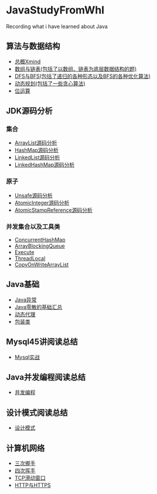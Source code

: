 # JavaStudyFromWhl
Recording what i have learned about Java

## 算法与数据结构
* [总概Xmind](https://www.processon.com/view/link/5dfb52fee4b06c8b0bb60ffe)
* [数组与链表(包括了以数组、链表为底层数据结构的题)](https://github.com/whl-1998/JavaStudyFromWhl/tree/master/src/com/whl/dataStructuresAndAlgorithms/arrayAndLinkedList)
* [DFS与BFS(包括了递归的各种形态以及BFS的各种优化算法)](https://github.com/whl-1998/JavaStudyFromWhl/tree/master/src/com/whl/dataStructuresAndAlgorithms/dfsAndBfs)
* [动态规划(包括了一些贪心算法)](https://github.com/whl-1998/JavaStudyFromWhl/tree/master/src/com/whl/dataStructuresAndAlgorithms/dynamicProgramming)
* [位运算]()

## JDK源码分析
 
### 集合
* [ArrayList源码分析](https://github.com/whl-1998/JavaStudyFromWhl/blob/master/src/com/whl/jdkAnalysis/collections/arrayList/ArrayList_analysis.md)  
* [HashMap源码分析](https://github.com/whl-1998/JavaStudyFromWhl/blob/master/src/com/whl/jdkAnalysis/collections/hashMap/HashMap_analysis.md) 
* [LinkedList源码分析](https://github.com/whl-1998/JavaStudyFromWhl/blob/master/src/com/whl/jdkAnalysis/collections/linkedList/LinkedList_analysis.md) 
* [LinkedHashMap源码分析](https://github.com/whl-1998/JavaStudyFromWhl/blob/master/src/com/whl/jdkAnalysis/collections/linkedHashMap/LinkedHashMap_analysis.md) 

### 原子
* [Unsafe源码分析](https://github.com/whl-1998/JavaStudyFromWhl/blob/master/src/com/whl/jdkAnalysis/atomic/Unsafe.md)  
* [AtomicInteger源码分析](https://github.com/whl-1998/JavaStudyFromWhl/blob/master/src/com/whl/jdkAnalysis/atomic/AtomicInteger.md)  
* [AtomicStampReference源码分析](https://github.com/whl-1998/JavaStudyFromWhl/blob/master/src/com/whl/jdkAnalysis/atomic/AtomicStampReference.md)

### 并发集合以及工具类
* [ConcurrentHashMap]()
* [ArrayBlockingQueue]()
* [Execute]()
* [ThreadLocal]()
* [CopyOnWriteArrayList]()

## Java基础
* [Java异常](https://github.com/whl-1998/JavaStudyFromWhl/blob/master/src/com/whl/javaBasis/ExceptionAndError.md)
* [Java零散的基础汇总](https://github.com/whl-1998/JavaStudyFromWhl/blob/master/src/com/whl/javaBasis/ExtraBasis.md)
* [动态代理]()
* [包装类]()

## Mysql45讲阅读总结
* [Mysql实战]()

## Java并发编程阅读总结
* [并发编程]()

## 设计模式阅读总结
* [设计模式]()

## 计算机网络
* [三次握手]()
* [四次挥手]()
* [TCP滑动窗口]()
* [HTTP与HTTPS]()
